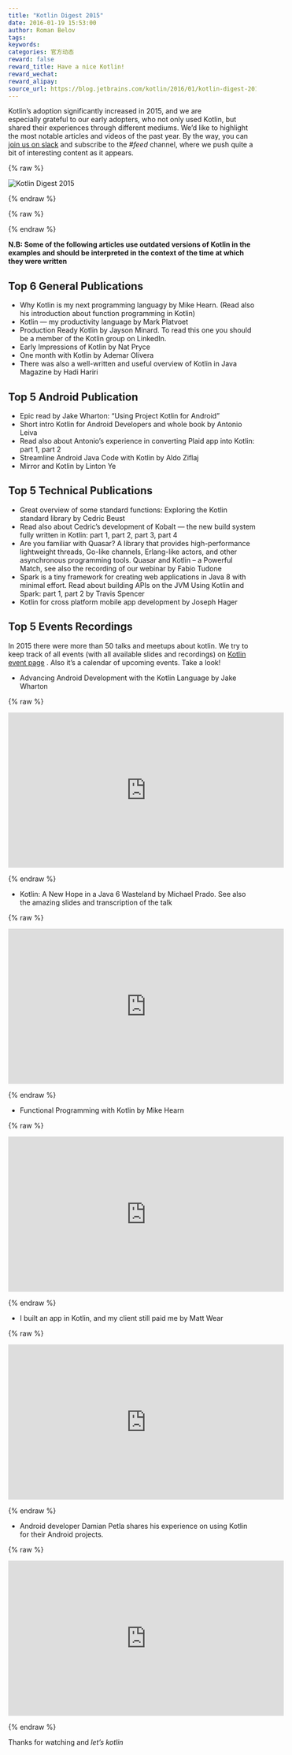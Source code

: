 ```yaml
---
title: "Kotlin Digest 2015"
date: 2016-01-19 15:53:00
author: Roman Belov
tags:
keywords:
categories: 官方动态
reward: false
reward_title: Have a nice Kotlin!
reward_wechat:
reward_alipay:
source_url: https://blog.jetbrains.com/kotlin/2016/01/kotlin-digest-2015/
---
```


Kotlin’s adoption significantly increased in 2015, and we are especially grateful to our early adopters, who not only used Kotlin, but shared their experiences through different mediums. We’d like to highlight the most notable articles and videos of the past year.
By the way, you can [join us on slack](http://kotlinslackin.herokuapp.com/) and subscribe to the <em>#feed</em> channel, where we push quite a bit of interesting content as it appears.

{% raw %}
<p><img alt="Kotlin Digest 2015" class="alignnone size-full wp-image-3501" data-recalc-dims="1" src="https://i0.wp.com/blog.jetbrains.com/kotlin/files/2016/01/Digest-2015-Cover.png?resize=640%2C320&amp;ssl=1"/></p>
{% endraw %}


{% raw %}
<p><span id="more-3400"></span></p>
{% endraw %}

<strong>N.B: Some of the following articles use outdated versions of Kotlin in the examples and should be interpreted in the context of the time at which they were written</strong>
## Top 6 General Publications


* Why Kotlin is my next programming languagу by Mike Hearn. (Read also his introduction about function programming in Kotlin)
* Kotlin — my productivity language by Mark Platvoet
* Production Ready Kotlin by Jayson Minard. To read this one you should be a member of the Kotlin group on LinkedIn.
* Early Impressions of Kotlin by Nat Pryce
* One month with Kotlin by Ademar Olivera
* There was also a well-written and useful overview of Kotlin in Java Magazine by Hadi Hariri

## Top 5 Android Publication


* Epic read by Jake Wharton: “Using Project Kotlin for Android”
* Short intro Kotlin for Android Developers and whole book by Antonio Leiva
* Read also about Antonio’s experience in converting Plaid app into Kotlin: part 1, part 2
* Streamline Android Java Code with Kotlin by Aldo Ziflaj
* Mirror and Kotlin by Linton Ye

## Top 5 Technical Publications


* Great overview of some standard functions: Exploring the Kotlin standard library by Cedric Beust
* Read also about Cedric’s development of Kobalt — the new build system fully written in Kotlin: part 1, part 2, part 3, part 4
* Are you familiar with Quasar? A library that provides high-performance lightweight threads, Go-like channels, Erlang-like actors, and other asynchronous programming tools. Quasar and Kotlin – a Powerful Match, see also the recording of our webinar by Fabio Tudone
* Spark is a tiny framework for creating web applications in Java 8 with minimal effort. Read about building APIs on the JVM Using Kotlin and Spark: part 1, part 2 by Travis Spencer
* Kotlin for cross platform mobile app development by Joseph Hager

## Top 5 Events Recordings

In 2015 there were more than 50 talks and meetups about kotlin. We try to keep track of all events (with all available slides and recordings) on [Kotlin event page](https://kotlinlang.org/docs/events.html) . Also it’s a calendar of upcoming events. Take a look!

* Advancing Android Development with the Kotlin Language by Jake Wharton


{% raw %}
<p><iframe allowfullscreen="allowfullscreen" frameborder="0" height="315" mozallowfullscreen="mozallowfullscreen" src="https://player.vimeo.com/video/144877458" webkitallowfullscreen="webkitallowfullscreen" width="560"></iframe></p>
{% endraw %}


* Kotlin: A New Hope in a Java 6 Wasteland by Michael Prado. See also the amazing slides and transcription of the talk


{% raw %}
<p><iframe allowfullscreen="allowfullscreen" frameborder="0" height="315" src="https://www.youtube.com/embed/0BiPmgk3nyw" width="560"></iframe></p>
{% endraw %}


* Functional Programming with Kotlin by Mike Hearn


{% raw %}
<p><iframe allowfullscreen="allowfullscreen" frameborder="0" height="315" src="https://www.youtube.com/embed/AhA-Q7MOre0" width="560"></iframe></p>
{% endraw %}


* I built an app in Kotlin, and my client still paid me by Matt Wear


{% raw %}
<p><iframe allowfullscreen="allowfullscreen" frameborder="0" height="315" src="https://www.youtube.com/embed/d7BiXy3Qdt8" width="560"></iframe></p>
{% endraw %}


* Android developer Damian Petla shares his experience on using Kotlin for their Android projects.


{% raw %}
<p><iframe allowfullscreen="allowfullscreen" frameborder="0" height="315" src="https://www.youtube.com/embed/011AL3Z6VmM" width="560"></iframe></p>
{% endraw %}

Thanks for watching and <em>let’s kotlin</em>
